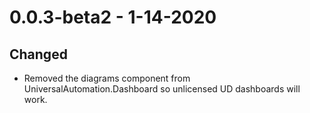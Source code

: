 # 0.0.3-beta2 - 1-14-2020

## Changed

- Removed the diagrams component from UniversalAutomation.Dashboard so unlicensed UD dashboards will work. 
